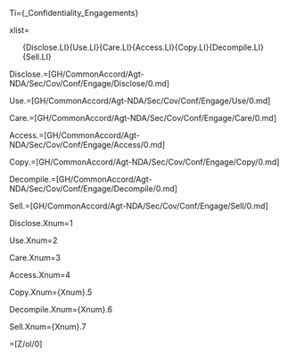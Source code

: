 Ti={_Confidentiality_Engagements}

xlist=<ol>{Disclose.LI}{Use.LI}{Care.LI}{Access.LI}{Copy.LI}{Decompile.LI}{Sell.LI}</ol>

Disclose.=[GH/CommonAccord/Agt-NDA/Sec/Cov/Conf/Engage/Disclose/0.md]

Use.=[GH/CommonAccord/Agt-NDA/Sec/Cov/Conf/Engage/Use/0.md]

Care.=[GH/CommonAccord/Agt-NDA/Sec/Cov/Conf/Engage/Care/0.md]

Access.=[GH/CommonAccord/Agt-NDA/Sec/Cov/Conf/Engage/Access/0.md]

Copy.=[GH/CommonAccord/Agt-NDA/Sec/Cov/Conf/Engage/Copy/0.md]

Decompile.=[GH/CommonAccord/Agt-NDA/Sec/Cov/Conf/Engage/Decompile/0.md]

Sell.=[GH/CommonAccord/Agt-NDA/Sec/Cov/Conf/Engage/Sell/0.md]

Disclose.Xnum=1

Use.Xnum=2

Care.Xnum=3

Access.Xnum=4

Copy.Xnum={Xnum}.5

Decompile.Xnum={Xnum}.6

Sell.Xnum={Xnum}.7

=[Z/ol/0]
